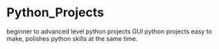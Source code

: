 # Python_Projects
beginner to advanced level python projects 
GUI python projects easy to make, polishes python skills at the same time.

